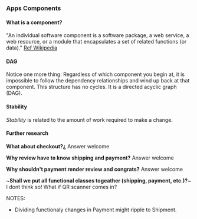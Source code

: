 ### Apps Components

#### What is a component?

"An individual software component is a software package, a web service, a web resource, or a module that encapsulates a set of related functions (or data)." [Ref Wikipedia][1]

#### DAG

Notice one more thing: Regardless of which component you begin at, it is impossible to follow the dependency relationships and wind up back at that component. This structure has no cycles. It is a directed acyclic graph (DAG).

#### Stability
_Stability_ is related to the amount of work required to make a change. 

#### Further research

**What about checkout?¿**
Answer welcome

**Why review have to know shipping and payment?**
Answer welcome

**Why shouldn't payment render review and congrats?**
Answer welcome

~**Shall we put all functional classes togeather (shipping, payment, etc.)?**~ 
I dont think so! What if QR scanner comes in?

NOTES:
- Dividing functionaly changes in Payment might ripple to Shipment. 


[1]: https://en.wikipedia.org/wiki/Component-based_software_engineering
